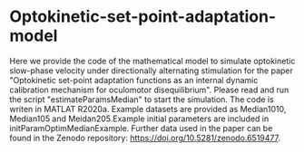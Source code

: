# Optokinetic-set-point-adaptation-model
Here we provide the code of the mathematical model to simulate optokinetic slow-phase velocity under directionally alternating stimulation for the paper "Optokinetic set-point adaptation functions as an internal dynamic calibration mechanism for oculomotor disequilibrium". 
Please read and run the script "estimateParamsMedian" to start the simulation. The code is writen in MATLAT R2020a. Example datasets are provided as Median1010, Median105 and Meidan205.Example initial parameters are included in initParamOptimMedianExample.
Further data used in the paper can be found in the Zenodo repository: https://doi.org/10.5281/zenodo.6519477.
